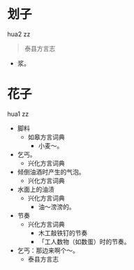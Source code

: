 



# 划子
hua2 zz
> 泰县方言志
- 浆。



# 花子
hua1 zz
+ 脚料
  * 如皋方言词典
    - 小麦～。
+ 乞丐。
  * 兴化方言词典
+ 倾倒油酒时产生的气泡。
  * 兴化方言词典
+ 水面上的油渍
  * 兴化方言词典
    - 油～滂滂的。
+ 节奏
  * 兴化方言词典
    - 木工敲铁钉的节奏
    - 「工人数物（如数蛋）时的节奏。
+ 乞丐：那边来啊个～。
  * 泰县方言志
